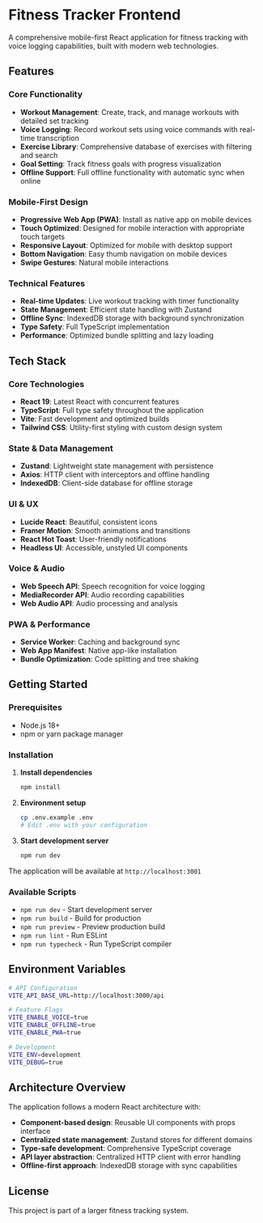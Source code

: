 # Fitness Tracker Frontend

A comprehensive mobile-first React application for fitness tracking with voice logging capabilities, built with modern web technologies.

## Features

### Core Functionality
- **Workout Management**: Create, track, and manage workouts with detailed set tracking
- **Voice Logging**: Record workout sets using voice commands with real-time transcription
- **Exercise Library**: Comprehensive database of exercises with filtering and search
- **Goal Setting**: Track fitness goals with progress visualization
- **Offline Support**: Full offline functionality with automatic sync when online

### Mobile-First Design
- **Progressive Web App (PWA)**: Install as native app on mobile devices
- **Touch Optimized**: Designed for mobile interaction with appropriate touch targets
- **Responsive Layout**: Optimized for mobile with desktop support
- **Bottom Navigation**: Easy thumb navigation on mobile devices
- **Swipe Gestures**: Natural mobile interactions

### Technical Features
- **Real-time Updates**: Live workout tracking with timer functionality
- **State Management**: Efficient state handling with Zustand
- **Offline Sync**: IndexedDB storage with background synchronization
- **Type Safety**: Full TypeScript implementation
- **Performance**: Optimized bundle splitting and lazy loading

## Tech Stack

### Core Technologies
- **React 19**: Latest React with concurrent features
- **TypeScript**: Full type safety throughout the application
- **Vite**: Fast development and optimized builds
- **Tailwind CSS**: Utility-first styling with custom design system

### State & Data Management
- **Zustand**: Lightweight state management with persistence
- **Axios**: HTTP client with interceptors and offline handling
- **IndexedDB**: Client-side database for offline storage

### UI & UX
- **Lucide React**: Beautiful, consistent icons
- **Framer Motion**: Smooth animations and transitions
- **React Hot Toast**: User-friendly notifications
- **Headless UI**: Accessible, unstyled UI components

### Voice & Audio
- **Web Speech API**: Speech recognition for voice logging
- **MediaRecorder API**: Audio recording capabilities
- **Web Audio API**: Audio processing and analysis

### PWA & Performance
- **Service Worker**: Caching and background sync
- **Web App Manifest**: Native app-like installation
- **Bundle Optimization**: Code splitting and tree shaking

## Getting Started

### Prerequisites
- Node.js 18+ 
- npm or yarn package manager

### Installation

1. **Install dependencies**
   ```bash
   npm install
   ```

2. **Environment setup**
   ```bash
   cp .env.example .env
   # Edit .env with your configuration
   ```

3. **Start development server**
   ```bash
   npm run dev
   ```

The application will be available at `http://localhost:3001`

### Available Scripts

- `npm run dev` - Start development server
- `npm run build` - Build for production
- `npm run preview` - Preview production build
- `npm run lint` - Run ESLint
- `npm run typecheck` - Run TypeScript compiler

## Environment Variables

```bash
# API Configuration
VITE_API_BASE_URL=http://localhost:3000/api

# Feature Flags
VITE_ENABLE_VOICE=true
VITE_ENABLE_OFFLINE=true
VITE_ENABLE_PWA=true

# Development
VITE_ENV=development
VITE_DEBUG=true
```

## Architecture Overview

The application follows a modern React architecture with:

- **Component-based design**: Reusable UI components with props interface
- **Centralized state management**: Zustand stores for different domains
- **Type-safe development**: Comprehensive TypeScript coverage
- **API layer abstraction**: Centralized HTTP client with error handling
- **Offline-first approach**: IndexedDB storage with sync capabilities

## License

This project is part of a larger fitness tracking system.